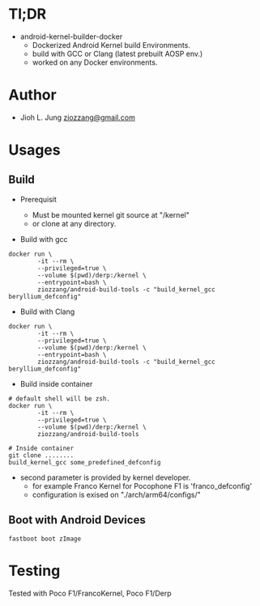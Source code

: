 # Tl;DR
* android-kernel-builder-docker
  * Dockerized Android Kernel build Environments.
  * build with GCC or Clang (latest prebuilt AOSP env.)
  * worked on any Docker environments.

# Author
* Jioh L. Jung <ziozzang@gmail.com>

# Usages
## Build
* Prerequisit
  * Must be mounted kernel git source at "/kernel"
  * or clone at any directory.

* Build with gcc

```
docker run \
        -it --rm \
        --privileged=true \
        --volume $(pwd)/derp:/kernel \
        --entrypoint=bash \
        ziozzang/android-build-tools -c "build_kernel_gcc beryllium_defconfig"
```

* Build with Clang

```
docker run \
        -it --rm \
        --privileged=true \
        --volume $(pwd)/derp:/kernel \
        --entrypoint=bash \
        ziozzang/android-build-tools -c "build_kernel_gcc beryllium_defconfig"
```

* Build inside container

```
# default shell will be zsh.
docker run \
        -it --rm \
        --privileged=true \
        --volume $(pwd)/derp:/kernel \
        ziozzang/android-build-tools

# Inside container
git clone ........
build_kernel_gcc some_predefined_defconfig
```

* second parameter is provided by kernel developer.
  * for example Franco Kernel for Pocophone F1 is 'franco_defconfig'
  * configuration is exised on "./arch/arm64/configs/"

## Boot with Android Devices
```
fastboot boot zImage
```

# Testing
Tested with Poco F1/FrancoKernel, Poco F1/Derp

